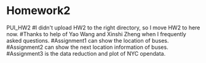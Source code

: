 # Homework2
PUI_HW2
#I didn't upload HW2 to the right directory, so I move HW2 to here now.
#Thanks to help of Yao Wang and Xinshi Zheng when I frequently asked questions.
#Assignment1 can show the location of buses.
#Assignment2 can show the next location information of buses.
#Assignment3 is the data reduction and plot of NYC opendata.
